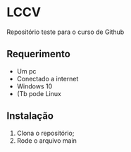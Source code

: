 # LCCV
Repositório teste para o curso de Github

## Requerimento

* Um pc
* Conectado a internet
* Windows 10
* (Tb pode Linux

## Instalação

1. Clona o repositório;
2. Rode o arquivo main
